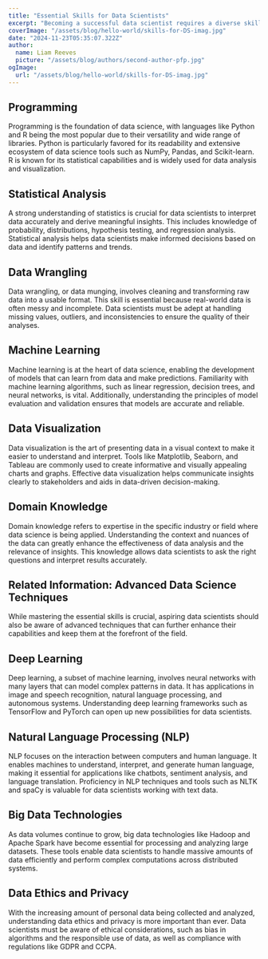 ```yaml
---
title: "Essential Skills for Data Scientists"
excerpt: "Becoming a successful data scientist requires a diverse skill set that blends technical expertise with analytical thinking and business acumen. Whether you're just starting out or looking to advance your career, mastering these essential skills can set you on the path to success in the field of data science."
coverImage: "/assets/blog/hello-world/skills-for-DS-imag.jpg"
date: "2024-11-23T05:35:07.322Z"
author:
  name: Liam Reeves
  picture: "/assets/blog/authors/second-author-pfp.jpg"
ogImage:
  url: "/assets/blog/hello-world/skills-for-DS-imag.jpg"
---
```


## Programming
Programming is the foundation of data science, with languages like Python and R being the most popular due to their versatility and wide range of libraries. Python is particularly favored for its readability and extensive ecosystem of data science tools such as NumPy, Pandas, and Scikit-learn. R is known for its statistical capabilities and is widely used for data analysis and visualization.

## Statistical Analysis
A strong understanding of statistics is crucial for data scientists to interpret data accurately and derive meaningful insights. This includes knowledge of probability, distributions, hypothesis testing, and regression analysis. Statistical analysis helps data scientists make informed decisions based on data and identify patterns and trends.

## Data Wrangling
Data wrangling, or data munging, involves cleaning and transforming raw data into a usable format. This skill is essential because real-world data is often messy and incomplete. Data scientists must be adept at handling missing values, outliers, and inconsistencies to ensure the quality of their analyses.

## Machine Learning
Machine learning is at the heart of data science, enabling the development of models that can learn from data and make predictions. Familiarity with machine learning algorithms, such as linear regression, decision trees, and neural networks, is vital. Additionally, understanding the principles of model evaluation and validation ensures that models are accurate and reliable.

## Data Visualization
Data visualization is the art of presenting data in a visual context to make it easier to understand and interpret. Tools like Matplotlib, Seaborn, and Tableau are commonly used to create informative and visually appealing charts and graphs. Effective data visualization helps communicate insights clearly to stakeholders and aids in data-driven decision-making.

## Domain Knowledge
Domain knowledge refers to expertise in the specific industry or field where data science is being applied. Understanding the context and nuances of the data can greatly enhance the effectiveness of data analysis and the relevance of insights. This knowledge allows data scientists to ask the right questions and interpret results accurately.

## Related Information: Advanced Data Science Techniques
While mastering the essential skills is crucial, aspiring data scientists should also be aware of advanced techniques that can further enhance their capabilities and keep them at the forefront of the field.

## Deep Learning
Deep learning, a subset of machine learning, involves neural networks with many layers that can model complex patterns in data. It has applications in image and speech recognition, natural language processing, and autonomous systems. Understanding deep learning frameworks such as TensorFlow and PyTorch can open up new possibilities for data scientists.

## Natural Language Processing (NLP)
NLP focuses on the interaction between computers and human language. It enables machines to understand, interpret, and generate human language, making it essential for applications like chatbots, sentiment analysis, and language translation. Proficiency in NLP techniques and tools such as NLTK and spaCy is valuable for data scientists working with text data.

## Big Data Technologies
As data volumes continue to grow, big data technologies like Hadoop and Apache Spark have become essential for processing and analyzing large datasets. These tools enable data scientists to handle massive amounts of data efficiently and perform complex computations across distributed systems.

## Data Ethics and Privacy
With the increasing amount of personal data being collected and analyzed, understanding data ethics and privacy is more important than ever. Data scientists must be aware of ethical considerations, such as bias in algorithms and the responsible use of data, as well as compliance with regulations like GDPR and CCPA.
